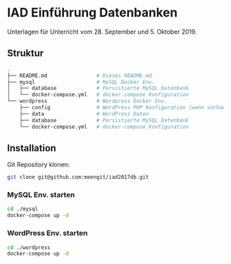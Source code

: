 # IAD Einführung Datenbanken

Unterlagen für Unterricht vom 28. September und 5. Oktober 2019.

## Struktur

```bash
.
├── README.md                # Dieses README.md
├── mysql                    # MySQL Docker Env.
│   ├── database             # Persistierte MySQL Datenbank
│   └── docker-compose.yml   # docker-compose Konfiguration
└── wordpress                # Wordpress Docker Env.
    ├── config               # WordPress PHP Konfiguration (wenn vorhanden)
    ├── data                 # WordPress Daten
    ├── database             # Persistierte MySQL Datenbank
    └── docker-compose.yml   # docker-compose Konfiguration
```

## Installation

Git Repository klonen:

```bash
git clone git@github.com:meengit/iad2017db.git
```

### MySQL Env. starten

```bash
cd ./mysql
docker-compose up -d
```

### WordPress Env. starten

```bash
cd ./wordpress
docker-compose up -d
```
